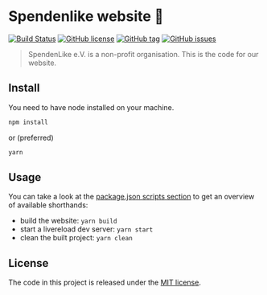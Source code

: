 # Spendenlike website :rocket:

[![Build Status](https://travis-ci.org/hackaburg/website.svg?branch=master)](https://travis-ci.org/spendenlike/website)
[![GitHub license](https://img.shields.io/github/license/hackaburg/website.svg)](https://github.com/spendenlike/website/LICENSE)
[![GitHub tag](https://img.shields.io/github/tag/hackaburg/website.svg)](https://github.com/spendenlike/website)
[![GitHub issues](https://img.shields.io/github/issues/hackaburg/website.svg)](https://github.com/spendenlike/website/issues)

> SpendenLike e.V. is a non-profit organisation. This is the code for our website.


## Install
You need to have node installed on your machine.

```bash
npm install
```
or (preferred)
```bash
yarn
```


## Usage

You can take a look at the [package.json scripts section](package.json) to get an overview of available shorthands:

* build the website: `yarn build`
* start a livereload dev server: `yarn start`
* clean the built project: `yarn clean`


## License

The code in this project is released under the [MIT license](LICENSE).
